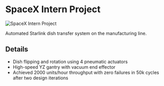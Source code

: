 # SpaceX Intern Project

![SpaceX Intern Project](../../images/spacex-intern-project.png)

Automated Starlink dish transfer system on the manufacturing line.

## Details

- Dish flipping and rotation using 4 pneumatic actuators
- High-speed YZ gantry with vacuum end effector
- Achieved 2000 units/hour throughput with zero failures in 50k cycles after two design iterations